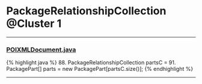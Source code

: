 # PackageRelationshipCollection @Cluster 1

***

### [POIXMLDocument.java](https://searchcode.com/codesearch/view/97406028/)
{% highlight java %}
88. PackageRelationshipCollection partsC =
91. PackagePart[] parts = new PackagePart[partsC.size()];
{% endhighlight %}

***

